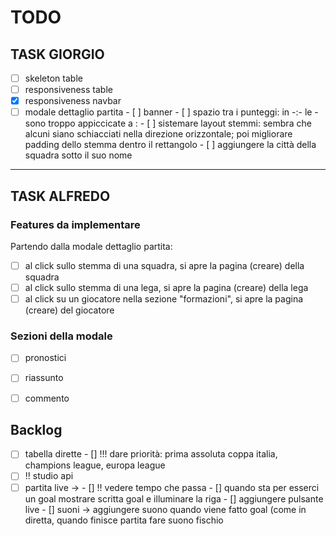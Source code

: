# TODO

## TASK GIORGIO
- [ ] skeleton table
- [ ] responsiveness table
- [x] responsiveness navbar
- [ ] modale dettaglio partita
      - [ ] banner
        - [ ] spazio tra i punteggi: in -:- le - sono troppo appiccicate a :
        - [ ] sistemare layout stemmi: sembra che alcuni siano schiacciati nella direzione orizzontale; poi migliorare padding dello stemma dentro il rettangolo
        - [ ] aggiungere la città della squadra sotto il suo nome

---

## TASK ALFREDO

### Features da implementare

Partendo dalla modale dettaglio partita:
- [ ] al click sullo stemma di una squadra, si apre la pagina (creare) della squadra
- [ ] al click sullo stemma di una lega, si apre la pagina (creare) della lega
- [ ] al click su un giocatore nella sezione "formazioni", si apre la pagina (creare) del giocatore

### Sezioni della modale
- [ ] pronostici
- [ ] riassunto
- [ ] commento


## Backlog
- [ ] tabella dirette
      - [] !!! dare priorità: prima assoluta coppa italia, champions league, europa league
- [ ] !! studio api
- [ ] partita live →
      - [] !! vedere tempo che passa
      - [] quando sta per esserci un  goal mostrare scritta goal e illuminare la riga
      - [] aggiungere pulsante live
      - [] suoni → aggiungere suono quando viene fatto goal (come in diretta, quando finisce partita fare suono fischio 